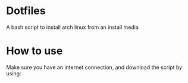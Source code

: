 # Dotfiles
A bash script to install arch linux from an install media

# How to use
Make sure you have an internet connection, and download the script by using:
